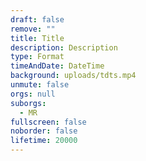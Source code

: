 ```yaml
---
draft: false
remove: ""
title: Title
description: Description
type: Format
timeAndDate: DateTime
background: uploads/tdts.mp4
unmute: false
orgs: null
suborgs:
  - MR
fullscreen: false
noborder: false
lifetime: 20000
---
```


